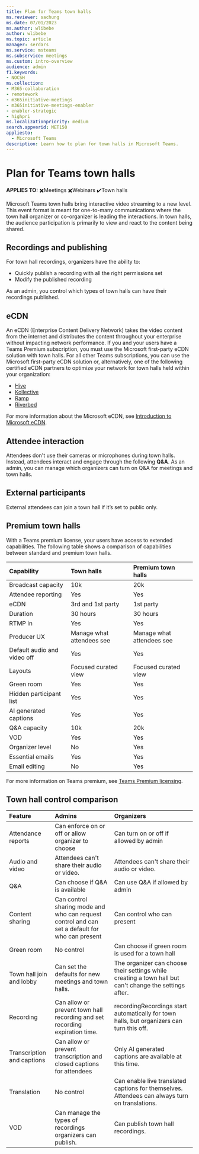 ```yaml
---
title: Plan for Teams town halls
ms.reviewer: sachung
ms.date: 07/01/2023
ms.author: wlibebe
author: wlibebe
ms.topic: article
manager: serdars
ms.service: msteams
ms.subservice: meetings
ms.custom: intro-overview
audience: admin
f1.keywords:
- NOCSH
ms.collection: 
- M365-collaboration
- remotework
- m365initiative-meetings
- m365initiative-meetings-enabler
- enabler-strategic
- highpri
ms.localizationpriority: medium
search.appverid: MET150
appliesto: 
  - Microsoft Teams
description: Learn how to plan for town halls in Microsoft Teams.
---
```


# Plan for Teams town halls

**APPLIES TO:** ✖️Meetings ✖️Webinars ✔️Town halls

 Microsoft Teams town halls bring interactive video streaming to a new level. This event format is meant for one-to-many communications where the town hall organizer or co-organizer is leading the interactions. In town halls, the audience participation is primarily to view and react to the content being shared.

## Recordings and publishing

For town hall recordings, organizers have the ability to:

- Quickly publish a recording with all the right permissions set
- Modify the published recording

As an admin, you control which types of town halls can have their recordings published.

## eCDN

An eCDN (Enterprise Content Delivery Network) takes the video content from the internet and distributes the content throughout your enterprise without impacting network performance. If you and your users have a Teams Premium subscription, you must use the Microsoft first-party eCDN solution with town halls.
For all other Teams subscriptions, you can use the Microsoft first-party eCDN solution or, alternatively, one of the following certified eCDN partners to optimize your network for town halls held within your organization:

- [Hive](https://www.hivestreaming.com/partners/integration-partners/microsoft/)
- [Kollective](https://kollective.com/ecdn-solutions/microsoft-live-events/)
- [Ramp](https://rampecdn.com/)
- [Riverbed](https://www.riverbed.com/solutions/office-365.html)

For more information about the Microsoft eCDN, see [Introduction to Microsoft eCDN](/ecdn/intro).

## Attendee interaction

Attendees don't use their cameras or microphones during town halls. Instead, attendees interact and engage through the following **Q&A**. As an admin, you can manage which organizers can turn on Q&A for meetings and town halls.

## External participants

External attendees can join a town hall if it’s set to public only.

## Premium town halls

With a Teams premium license, your users have access to extended capabilities. The following table shows a comparison of capabilities between standard and premium town halls.

|Capability|Town halls|Premium town halls|
|:------|:-----|:---------|
|Broadcast capacity|10k|20k|
|Attendee reporting|Yes|Yes|
|eCDN|3rd and 1st party|1st party|
|Duration|30 hours|30 hours|
|RTMP in|Yes|Yes|
|Producer UX|Manage what attendees see |Manage what attendees see |
|Default audio and video off|Yes|Yes|
|Layouts|Focused curated view|Focused curated view|
|Green room|Yes|Yes|
|Hidden participant list|Yes|Yes|
|AI generated captions|Yes|Yes|
|Q&A capacity|10k|20k|
|VOD|Yes|Yes|
|Organizer level|No|Yes|
|Essential emails|Yes|Yes|
|Email editing|No|Yes|

For more information on Teams premium, see [Teams Premium licensing](/microsoftteams/teams-add-on-licensing/licensing-enhance-teams).

## Town hall control comparison

|Feature|Admins|Organizers|
|:------|:-----|:---------|
|Attendance reports|Can enforce on or off or allow organizer to choose|Can turn on or off if allowed by admin|
|Audio and video|Attendees  can't share their audio or video.|Attendees  can't share their audio or video.|
|Q&A|Can choose if Q&A is available|Can use Q&A if allowed by admin|
|Content sharing|Can control sharing mode and who can request control and can set a default for who can present|Can control who can present|
|Green room |No control|Can choose if green room is used for a town hall|
|Town hall  join and lobby|Can set the defaults for new meetings and town halls. |The organizer can choose their settings while creating a town hall but can't change the settings after. |
|Recording|Can allow or prevent town hall recording and set recording expiration time. |recordingRecordings start automatically for town halls, but organizers can turn this off. |
|Transcription and captions|Can allow or prevent transcription and closed captions for attendees|Only AI generated captions are available at this time. |
|Translation |No control|Can enable live translated captions for themselves. Attendees can always turn on translations. |
|VOD |Can manage the types of recordings organizers can publish. |Can publish town hall recordings.|